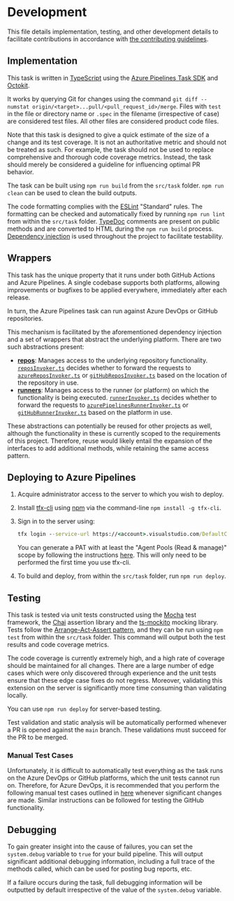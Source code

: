 # Development

This file details implementation, testing, and other development details to
facilitate contributions in accordance with
[the contributing guidelines][contributing].

## Implementation

This task is written in [TypeScript][typescript] using the
[Azure Pipelines Task SDK][sdk] and [Octokit][octokit].

It works by querying Git for changes using the command
`git diff --numstat origin/<target>...pull/<pull_request_id>/merge`. Files with
`test` in the file or directory name or `.spec` in the filename (irrespective
of case) are considered test files. All other files are considered product code
files.

Note that this task is designed to give a quick estimate of the size of a change
and its test coverage. It is not an authoritative metric and should not be
treated as such. For example, the task should not be used to replace
comprehensive and thorough code coverage metrics. Instead, the task should
merely be considered a guideline for influencing optimal PR behavior.

The task can be built using `npm run build` from the `src/task`
folder. `npm run clean` can be used to clean the build outputs.

The code formatting complies with the [ESLint][eslint] "Standard" rules. The
formatting can be checked and automatically fixed by running `npm run lint`
from within the `src/task` folder. [TypeDoc][typedoc] comments are
present on public methods and are converted to HTML during the `npm run build`
process. [Dependency injection][depinjection] is used throughout the project to
facilitate testability.

## Wrappers

This task has the unique property that it runs under both GitHub Actions and
Azure Pipelines. A single codebase supports both platforms, allowing
improvements or bugfixes to be applied everywhere, immediately after each
release.

In turn, the Azure Pipelines task can run against Azure DevOps or GitHub
repositories.

This mechanism is facilitated by the aforementioned dependency injection and a
set of wrappers that abstract the underlying platform. There are two such
abstractions present:

- [**repos**][reposfolder]: Manages access to the underlying repository
  functionality. [`reposInvoker.ts`][reposinvoker] decides whether to forward
  the requests to [`azureReposInvoker.ts`][azurereposinvoker] or
  [`gitHubReposInvoker.ts`][githubreposinvoker] based on the location of the
  repository in use.
- [**runners**][runnersfolder]: Manages access to the runner (or platform) on
  which the functionality is being executed. [`runnerInvoker.ts`][runnerinvoker]
  decides whether to forward the requests to
  [`azurePipelinesRunnerInvoker.ts`][azurepipelinesrunnerinvoker] or
  [`gitHubRunnerInvoker.ts`][githubrunnerinvoker] based on the platform in use.

These abstractions can potentially be reused for other projects as well,
although the functionality in these is currently scoped to the requirements of
this project. Therefore, reuse would likely entail the expansion of the
interfaces to add additional methods, while retaining the same access pattern.

## Deploying to Azure Pipelines

1. Acquire administrator access to the server to which you wish to deploy.
1. Install [tfx-cli][tfxcli] using [npm][npm] via the command-line
   `npm install -g tfx-cli`.
1. Sign in to the server using:

   ```bat
   tfx login --service-url https://<account>.visualstudio.com/DefaultCollection --token <PAT>
   ```

   You can generate a PAT with at least the "Agent Pools (Read & manage)" scope
   by following the instructions [here][tfxpat]. This will only need to be
   performed the first time you use tfx-cli.
1. To build and deploy, from within the `src/task` folder, run `npm run deploy`.

## Testing

This task is tested via unit tests constructed using the [Mocha][mocha] test
framework, the [Chai][chai] assertion library and the [ts-mockito][tsmockito]
mocking library. Tests follow the [Arrange-Act-Assert pattern][aaa], and they
can be run using `npm test` from within the `src/task` folder. This command will
output both the test results and code coverage metrics.

The code coverage is currently extremely high, and a high rate of coverage
should be maintained for all changes. There are a large number of edge cases
which were only discovered through experience and the unit tests ensure that
these edge case fixes do not regress. Moreover, validating this extension on the
server is significantly more time consuming than validating locally.

You can use `npm run deploy` for server-based testing.

Test validation and static analysis will be automatically performed whenever a
PR is opened against the `main` branch. These validations must succeed for the
PR to be merged.

### Manual Test Cases

Unfortunately, it is difficult to automatically test everything as the task runs
on the Azure DevOps or GitHub platforms, which the unit tests cannot run on.
Therefore, for Azure DevOps, it is recommended that you perform the following
manual test cases outlined in [here][manualtesting] whenever significant changes
are made. Similar instructions can be followed for testing the GitHub
functionality.

## Debugging

To gain greater insight into the cause of failures, you can set the
`system.debug` variable to `true` for your build pipeline. This will output
significant additional debugging information, including a full trace of the
methods called, which can be used for posting bug reports, etc.

If a failure occurs during the task, full debugging information will be
outputted by default irrespective of the value of the `system.debug` variable.

[contributing]: ../.github/CONTRIBUTING.md
[typescript]: https://www.typescriptlang.org/
[sdk]: https://github.com/microsoft/azure-pipelines-task-lib
[octokit]: https://github.com/octokit
[tfxcli]: https://github.com/Microsoft/tfs-cli
[npm]: https://www.npmjs.com/
[tfxpat]: https://docs.microsoft.com/azure/devops/extend/publish/command-line
[mocha]: https://mochajs.org/
[chai]: https://www.chaijs.com/
[tsmockito]: https://github.com/NagRock/ts-mockito
[aaa]: https://automationpanda.com/2020/07/07/arrange-act-assert-a-pattern-for-writing-good-tests/
[eslint]: https://eslint.org/
[typedoc]: https://typedoc.org/
[depinjection]: https://wikipedia.org/wiki/Dependency_injection
[reposfolder]: ../src/task/src/repos/
[reposinvoker]: ../src/task/src/repos/reposInvoker.ts
[azurereposinvoker]: ../src/task/src/repos/azureReposInvoker.ts
[githubreposinvoker]: ../src/task/src/repos/gitHubReposInvoker.ts
[runnersfolder]: ../src/task/src/runners/
[runnerinvoker]: ../src/task/src/runners/runnerInvoker.ts
[azurepipelinesrunnerinvoker]: ../src/task/src/runners/azurePipelinesRunnerInvoker.ts
[githubrunnerinvoker]: ../src/task/src/runners/gitHubRunnerInvoker.ts
[manualtesting]: ../src/task/tests/manualTests/Instructions.md
